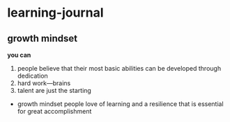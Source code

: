 
# learning-journal
## growth mindset
 **you can**
1. people believe that their most basic abilities can be developed through dedication 
2. hard work—brains 
3. talent are just the starting 

- growth mindset people love of learning and a resilience that is essential for great accomplishment
